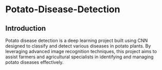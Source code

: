 # Potato-Disease-Detection
## Introduction
Potato disease detection is a deep learning project built using CNN designed to classify and detect various diseases in potato plants. By leveraging advanced image recognition techniques, this project aims to assist farmers and agricultural specialists in identifying and managing potato diseases effectively.
